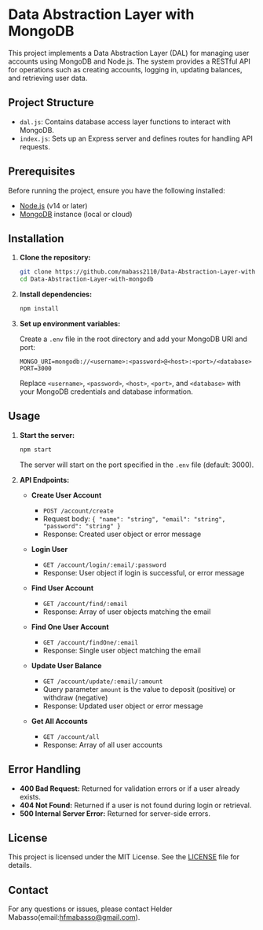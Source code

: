 # Data Abstraction Layer with MongoDB

This project implements a Data Abstraction Layer (DAL) for managing user accounts using MongoDB and Node.js. The system provides a RESTful API for operations such as creating accounts, logging in, updating balances, and retrieving user data.

## Project Structure

- `dal.js`: Contains database access layer functions to interact with MongoDB.
- `index.js`: Sets up an Express server and defines routes for handling API requests.

## Prerequisites

Before running the project, ensure you have the following installed:

- [Node.js](https://nodejs.org/) (v14 or later)
- [MongoDB](https://www.mongodb.com/) instance (local or cloud)

## Installation

1. **Clone the repository:**

    ```bash
    git clone https://github.com/mabass2110/Data-Abstraction-Layer-with-mongodb/
    cd Data-Abstraction-Layer-with-mongodb
    ```

2. **Install dependencies:**

    ```bash
    npm install
    ```

3. **Set up environment variables:**

    Create a `.env` file in the root directory and add your MongoDB URI and port:

    ```env
    MONGO_URI=mongodb://<username>:<password>@<host>:<port>/<database>
    PORT=3000
    ```

    Replace `<username>`, `<password>`, `<host>`, `<port>`, and `<database>` with your MongoDB credentials and database information.

## Usage

1. **Start the server:**

    ```bash
    npm start
    ```

    The server will start on the port specified in the `.env` file (default: 3000).

2. **API Endpoints:**

    - **Create User Account**
      - `POST /account/create`
      - Request body: `{ "name": "string", "email": "string", "password": "string" }`
      - Response: Created user object or error message

    - **Login User**
      - `GET /account/login/:email/:password`
      - Response: User object if login is successful, or error message

    - **Find User Account**
      - `GET /account/find/:email`
      - Response: Array of user objects matching the email

    - **Find One User Account**
      - `GET /account/findOne/:email`
      - Response: Single user object matching the email

    - **Update User Balance**
      - `GET /account/update/:email/:amount`
      - Query parameter `amount` is the value to deposit (positive) or withdraw (negative)
      - Response: Updated user object or error message

    - **Get All Accounts**
      - `GET /account/all`
      - Response: Array of all user accounts

## Error Handling

- **400 Bad Request:** Returned for validation errors or if a user already exists.
- **404 Not Found:** Returned if a user is not found during login or retrieval.
- **500 Internal Server Error:** Returned for server-side errors.

## License

This project is licensed under the MIT License. See the [LICENSE](LICENSE) file for details.

## Contact

For any questions or issues, please contact Helder Mabasso(email:hfmabasso@gmail.com).

